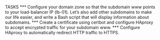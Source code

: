 TASKS *** Configure your domain zone so that the subdomain www points to your load-balancer IP (lb-01). Let’s also add other subdomains to make our life easier, and write a Bash script that will display information about subdomains. *** Create a certificate using certbot and configure HAproxy to accept encrypted traffic for your subdomain www. *** Configure HAproxy to automatically redirect HTTP traffic to HTTPS.
